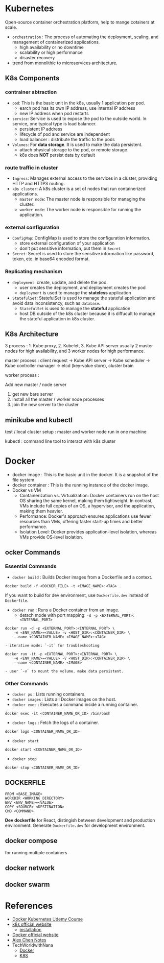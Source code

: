 
# Kubernetes
Open-source container orchestration platform, help to mange cotainers at scale.  
- `orchestration` : The process of automating the deployment, scaling, and management of containerized applications.
    - high availability or no downtime
    - scalability or high performance
    - disaster recovery
- trend from monolithic to microservices architecture.

## K8s Components
### contrainer abtraction
- `pod`: This is the basic unit in the k8s, usually 1 application per pod.
    - earch pod has its own IP address, use internal IP address
    - new IP address when pod restarts
- `service`: Service is used to expose the pod to the outside world. In service, one typical type is load balancer.
    - persistent IP address
    - lifecycle of pod and service are independent
    - load balancer : distribute the traffic to the pods
- `Volumes`: For **data storage**. It is used to make the data persistent.
    - attach physical storage to the pod, or remote storage
    - k8s does **NOT** persist data by default

### route traffic in cluster
- `Ingress`: Manages external access to the services in a cluster, providing HTTP and HTTPS routing.
- `k8s cluster`: A k8s cluster is a set of nodes that run containerized applications. 
    - `master node`: The master node is responsible for managing the cluster.
    - `worker node`: The worker node is responsible for running the application.

### external configuration
- `ConfigMap`: ConfigMap is used to store the configuration information.
    - store external configuration of your application
    - don't put sensitive information, put them in `Secret`
- `Secret`: Secret is used to store the sensitive information like password, token, etc. in base64 encoded format.


### Replicating mechanism
- `deployment`: create, update, and delete the pod.
    - user creates the deployment, and deployment creates the pod
    - `deployment` is used to manage the **stateless** application
- `StatefulSet`: StatefulSet is used to manage the stateful application and avoid data inconsistency, such as `database`.
    - `StatefulSet` is used to manage the **stateful** application
    - host DB outside of the k8s cluster because it is diffucult to manage the stateful application in k8s cluster.

## K8s Architecture
3 process : 1. Kube proxy, 2. Kubelet, 3. Kube API server
usually 2 master nodes for high availability, and 3 worker nodes for high performance.

master process :
client request -> Kube API server ->  Kube scheduler -> Kube controller manager -> etcd (key-value store), cluster brain

worker process :

Add new master / node server
1. get new bare server
2. install all the master / worker node processes
3. join the new server to the cluster

## minikube and kubectl
test / local cluster setup : master and worker node run in one machine

kubectl : command line tool to interact with k8s cluster

# Docker
- docker image : This is the basic unit in the docker. It is a snapshot of the file system.
- docker container : This is the running instance of the docker image.
- Docker vs VM
    - Containerization vs. Virtualization: Docker containers run on the host OS sharing the same kernel, making them lightweight. In contrast, VMs include full copies of an OS, a hypervisor, and the application, making them heavier.
    - Performance: Docker's approach ensures applications use fewer resources than VMs, offering faster start-up times and better performance.
    - Isolation Level: Docker provides application-level isolation, whereas VMs provide OS-level isolation.

## ocker Commands
### Essential Commands
- `docker build` : Builds Docker images from a Dockerfile and a context.
```
docker build -f <DOCKER_FILE> -t <IMAGE_NAME>:<TAG> .
```
If you want to build for dev environment, use `Dockerfile.dev` instead of `Dockerfile`.
- `docker run` : Runs a Docker container from an image.
    - detach mode with port mapping: `-d -p <EXTERNAL_PORT>:<INTERNAL_PORT>`
```
docker run -d -p <EXTERNAL_PORT>:<INTERNAL_PORT> \
    -e <ENV_NAME>=<VALUE> -v <HOST_DIR>:<CONTAINER_DIR> \
    --name <CONTAINER_NAME> <IMAGE_NAME>:<TAG>
```
    - iterative mode: `-it` for troubleshooting
```
docker run -it -p <EXTERNAL_PORT>:<INTERNAL_PORT> \
    -e <ENV_NAME>=<VALUE> -v <HOST_DIR>:<CONTAINER_DIR> \
    --name <CONTAINER_NAME> <IMAGE>
```
    - user `-v` to mount the volume, make data persistent.

### Other Commands
- `docker ps` : Lists running containers.
- `docker images` : Lists all Docker images on the host.
- `docker exec` : Executes a command inside a running container.
```
docker exec -it <CONTAINER_NAME_OR_ID> /bin/bash
```
- `docker logs` : Fetch the logs of a container.
```
docker logs <CONTAINER_NAME_OR_ID>
```
- `docker start`
```
docker start <CONTAINER_NAME_OR_ID>
```
- `docker stop`
```
docker stop <CONTAINER_NAME_OR_ID>
```

## DOCKERFILE
```
FROM <BASE_IMAGE>
WORKDIR <WORKING_DIRECTORY>
ENV <ENV_NAME>=<VALUE>
COPY <SOURCE> <DESTINATION>
CMD <COMMAND>
```

**Dev dockerfile**
for React, distingish between development and production environment. Generate `Dockerfile.dev` for development environment.


## docker compose
for running multiple containers


## docker network


## docker swarm



# References
- [Docker Kubernetes Udemy Course](https://www.udemy.com/course/docker-and-kubernetes-the-complete-guide/)
- [k8s official website](https://kubernetes.io/docs/home/)
    - [installation](https://kubernetes.io/docs/tasks/tools/install-kubectl-macos/)
- [Docker official website](https://docs.docker.com/)
- [Alex Chen Notes](https://github.com/alexchen4ai/KubernetesNotes)
- TechWorldwithNana
    - [Docker](https://www.youtube.com/watch?v=3c-iBn73dDE&ab_channel=TechWorldwithNana)
    - [K8S](https://www.youtube.com/watch?v=X48VuDVv0do&ab_channel=TechWorldwithNana)
